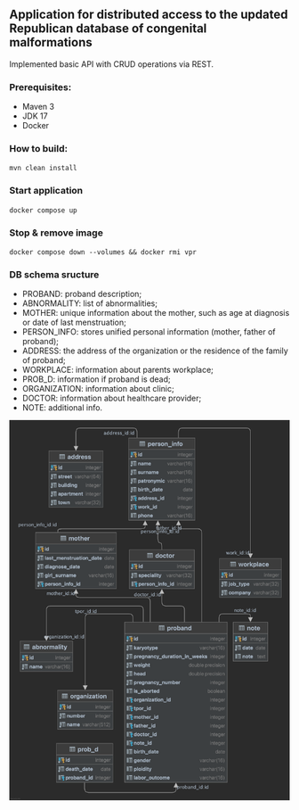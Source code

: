 ## Application for distributed access to the updated Republican database of congenital malformations

Implemented basic API with CRUD operations via REST.

### Prerequisites:

- Maven 3
- JDK 17
- Docker

### How to build:

    mvn clean install

### Start application

    docker compose up      

### Stop & remove image

    docker compose down --volumes && docker rmi vpr

### DB schema sructure

- PROBAND: proband description;
- ABNORMALITY: list of abnormalities;
- MOTHER: unique information about the mother, such as age at diagnosis or date of last menstruation;
- PERSON_INFO: stores unified personal information (mother, father of proband);
- ADDRESS: the address of the organization or the residence of the family of proband;
- WORKPLACE: information about parents workplace;
- PROB_D: information if proband is dead;
- ORGANIZATION: information about clinic;
- DOCTOR: information about healthcare provider;
- NOTE: additional info.

![schema](schema.png)


